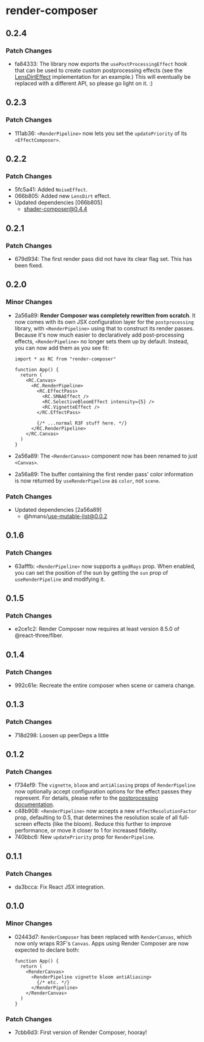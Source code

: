 # render-composer

## 0.2.4

### Patch Changes

- fa84333: The library now exports the `usePostProcessingEffect` hook that can be used to create custom postprocessing effects (see the [LensDirtEffect](https://github.com/hmans/composer-suite/blob/ea4310f08ce5693e5fac4e6e59e97bf6fffa0144/packages/render-composer/src/effects/LensDirtEffect.tsx) implementation for an example.) This will eventually be replaced with a different API, so please go light on it. :)

## 0.2.3

### Patch Changes

- 111ab36: `<RenderPipeline>` now lets you set the `updatePriority` of its `<EffectComposer>`.

## 0.2.2

### Patch Changes

- 5fc5a41: Added `NoiseEffect`.
- 066b805: Added new `LensDirt` effect.
- Updated dependencies [066b805]
  - shader-composer@0.4.4

## 0.2.1

### Patch Changes

- 679d934: The first render pass did not have its clear flag set. This has been fixed.

## 0.2.0

### Minor Changes

- 2a56a89: **Render Composer was completely rewritten from scratch**. It now comes with its own JSX configuration layer for the `postprocessing` library, with `<RenderPipeline>` using that to construct its render passes. Because it's now much easier to declaratively add post-processing effects, `<RenderPipeline>` no longer sets them up by default. Instead, you can now add them as you see fit:

  ```tsx
  import * as RC from "render-composer"

  function App() {
    return (
      <RC.Canvas>
        <RC.RenderPipeline>
          <RC.EffectPass>
            <RC.SMAAEffect />
            <RC.SelectiveBloomEffect intensity={5} />
            <RC.VignetteEffect />
          </RC.EffectPass>

          {/* ...normal R3F stuff here. */}
        </RC.RenderPipeline>
      </RC.Canvas>
    )
  }
  ```

- 2a56a89: The `<RenderCanvas>` component now has been renamed to just `<Canvas>`.
- 2a56a89: The buffer containing the first render pass' color information is now returned by `useRenderPipeline` as `color`, not `scene`.

### Patch Changes

- Updated dependencies [2a56a89]
  - @hmans/use-mutable-list@0.0.2

## 0.1.6

### Patch Changes

- 63afffb: `<RenderPipeline>` now supports a `godRays` prop. When enabled, you can set the position of the sun by getting the `sun` prop of `useRenderPipeline` and modifying it.

## 0.1.5

### Patch Changes

- e2ce1c2: Render Composer now requires at least version 8.5.0 of @react-three/fiber.

## 0.1.4

### Patch Changes

- 992c61e: Recreate the entire composer when scene or camera change.

## 0.1.3

### Patch Changes

- 718d298: Loosen up peerDeps a little

## 0.1.2

### Patch Changes

- f734ef9: The `vignette`, `bloom` and `antiAliasing` props of `RenderPipeline` now optionally accept configuration options for the effect passes they represent. For details, please refer to the [postprocessing documentation](https://pmndrs.github.io/postprocessing/public/docs/).
- c48b908: `<RenderPipeline>` now accepts a new `effectResolutionFactor` prop, defaulting to 0.5, that determines the resolution scale of all full-screen effects (like the bloom). Reduce this further to improve performance, or move it closer to 1 for increased fidelity.
- 740bbc6: New `updatePriority` prop for `RenderPipeline`.

## 0.1.1

### Patch Changes

- da3bcca: Fix React JSX integration.

## 0.1.0

### Minor Changes

- 02443d7: `RenderComposer` has been replaced with `RenderCanvas`, which now only wraps R3F's `Canvas`. Apps using Render Composer are now expected to declare both:

  ```tsx
  function App() {
    return (
      <RenderCanvas>
        <RenderPipeline vignette bloom antiAliasing>
          {/* etc. */}
        </RenderPipeline>
      </RenderCanvas>
    )
  }
  ```

### Patch Changes

- 7cbb6d3: First version of Render Composer, hooray!
